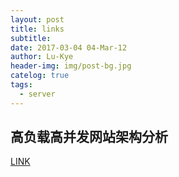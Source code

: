 ```yaml
---
layout: post
title: links
subtitle: 
date: 2017-03-04 04-Mar-12
author: Lu-Kye
header-img: img/post-bg.jpg
catelog: true
tags: 
  - server
---
```

## 高负载高并发网站架构分析
[LINK](https://www.douban.com/group/topic/9775643/)
